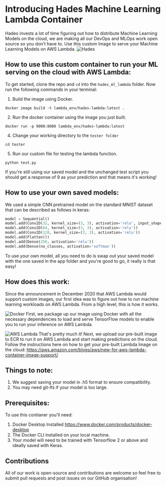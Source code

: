 # Introducing Hades Machine Learning Lambda Container
Hades invests a lot of time figuring out how to distribute Machine Learning Models on the cloud, we are making all our DevOps and MLOps work open source so you don't have to. Use this custom Image to serve your Machine Learning Models on AWS Lambda.
![Hades](https://github.com/the-muses-ltd/Hades-Machine-Learning-Lambda-Function-Container/blob/main/Readme%20Assets/jelly.gif?raw=true)


## How to use this custom container to run your ML serving on the cloud with AWS Lambda:
To get started, clone the repo and `cd` into the `hades_ml_lambda` folder. Now run the following commands in your terminal:
1. Build the image using Docker.
```
docker image build -t lambda_env/hades-lambda:latest .
``` 
2. Run the docker container using the image you just built.
```
docker run -p 9000:8080 lambda_env/hades-lambda:latest
```
4. Change your working directory to the `tester folder`

```
cd tester
```
5. Run our custom file for testing the lambda function.
```
python test.py
```
If you're still using our saved model and the unchanged test script you should get a response of 9 as your prediction and that means it's working!


## How to use your own saved models:
We used a simple CNN pretrained model on the standard MNIST dataset that can be described as follows in keras:

```python
model = Sequential()
model.add(Conv2D(32, kernel_size=(3, 3), activation='relu', input_shape=input_shape))
model.add(Conv2D(64, kernel_size=(3, 3), activation='relu'))
model.add(Conv2D(128, kernel_size=(3, 3), activation='relu'))
model.add(Flatten())
model.add(Dense(256, activation='relu'))
model.add(Dense(no_classes, activation='softmax'))
```

To use your own model, all you need to do is swap out your saved model with the one saved in the app folder and you're good to go, it really is that easy! 

## How does this work:
Since the announcement in December 2020 that AWS Lambda would support custom images, our first idea was to figure out how to run machine learning workloads on AWS Lambda. From a high level, this is how it works. 

![Docker](https://github.com/the-muses-ltd/Hades-Machine-Learning-Lambda-Function-Container/blob/main/Readme%20Assets/6846390_preview.png?raw=true)
First, we package up our image using Docker with all the necessary dependencies to load and serve TensorFlow models to enable you to run your inference on AWS Lambda.

![AWS Lambda](https://github.com/the-muses-ltd/Hades-Machine-Learning-Lambda-Function-Container/blob/main/Readme%20Assets/1_GwOUMMMXKde8kr1i2kDByw.png?raw=true)
That's pretty much it! Next, we upload our pre-built image to ECR to run it on AWS Lambda and start making predictions on the cloud. Follow the instructions here on how to get your pre-built Lambda Image on the cloud:
https://aws.amazon.com/blogs/aws/new-for-aws-lambda-container-image-support/

## Things to note:
1. We suggest saving your model in .h5 format to ensure compatibility.
2. You may need git-lfs if your model is too large.

## Prerequisites:
To use this contianer you'll need:
1. Docker Desktop Installed https://www.docker.com/products/docker-desktop
2. The Docker CLI installed on your local machine.
3. Your model will need to be trained with Tensorflow 2 or above and ideally saved with Keras.

## Contributions
All of our work is open-source and contributions are welcome so feel free to submit pull requests and post issues on our GitHub organisation!
